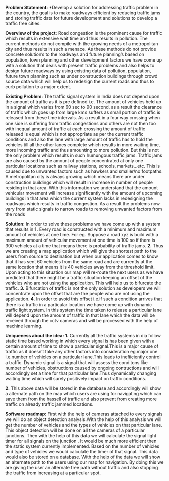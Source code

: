 **Problem Statement:** *Develop a solution for addressing traffic problem in the country, the goal is to make roadways efficient by reducing traffic jams and storing traffic data for future development and solutions to develop a traffic free cities.

**Overview of the project:** Road congestion is the prominent cause for traffic which results in extensive wait time and thus results in pollution. The current methods do not compile with the growing needs of a metropolitan city and thus results in such a menace. As these methods do not provide concrete solution’s to the roadways and future planning’s based on population, town planning and other development factors we have come up with a solution that deals with present traffic problems and also helps to design future roadways by using existing data of pollution, population, future town planning such as under construction buildings through crowd source data which will help us to redesign the current roads and thus to curb pollution to a major extent.

**Existing Problem:** The traffic signal system in India does not depend upon the amount of traffic as it is pre defined i.e. The amount of vehicles held up in a signal which varies from 60 sec to 90 second. as a result the clearance of traffic which goes up from large kms suffers as small portion of traffic is released from these time intervals. 
As a result in a four way crossing when one side is suffering from traffic congestions and others are not then too with inequal amount of traffic at each crossing the amount of traffic released is equal which is not appropriate as per the current traffic conditions and also the lane with large amount of traffic has to hold the vehicles till all the other lanes complete which results in more waiting time,  more incoming traffic and thus amounting to more pollution.
But this is not the only problem which results in such humungous traffic jams. Traffic jams are also caused by the amount of people concentrated at only one particular locations such as railway stations, schools, markets…etc. This is caused due to unwanted factors such as hawkers and smaller/no footpaths. A metropolitan city is always growing which means there are under construction buildings which will result in increase in number of people residing in that area. With this information we understand that the amount vehicular movement will increase significantly with the amount of upcoming buildings in that area which the current system lacks in redesigning the roadways which results in traffic congestion.
As a result the problems now vary from static signals to narrow roads to removing unwanted factors from the roads

**Solution:**  In order to solve these problems we have come up with a system that results in
**1.** Every road is constructed with a minimum and maximum amount of vehicles at one time. For eg. Suppose a road xyz is build with a maximum amount of vehicular movement at one time is 100 so if there is 300 vehicles at a time that means there is probability of traffic jams.
**2.** Thus we are creating a map application which will give the shortest path to the users from source to destination but when our application comes to know that it has sent 60 vehicles from the same road and are currently at the same location that means it is 40 vehicles away from the threshold limit. Upon acting to this situation our map will re-route the next users as we have predicted that there might be a traffic situation keeping an offset of the vehicles who are not using the application. This will help us to bifurcate the traffic.
**3.** Bifurcation of traffic is not the only solution as developers we will concentrate upon the offset that are the people who are not using the application.
**4.** In order to avoid this offset i.e.if such a condition arrives that there is a traffic in a particular location we have come up with dynamic traffic light system.
In this system the time taken to release a particular lane will depend upon the amount of traffic in that lane which the data will be received through the cctv cameras and will be processed with the help of machine learning.

**Uniqueness about the idea:**
**1.** Currently all the traffic systems in dia follow static time based working in which every signal is has been given with a certain amount of time to show a particular signal.This is a major cause of traffic as it doesn’t take any other factors into consideration eg.major one i.e.number of vehicles on a particular lane.This leads to inefiiciently control a traffic.
Dynamic signal is a signal that will assess the conditons like number of vehicles, obstructions caused by ongoing contructions and will accordingly set a time for that particular lane.Thus dynamically changing waiting time which will surely positively impact on traffic conditions.

**2.** This above data will be stored in the database and accordingly will show a alternate path on the map which users are using for navigating  which can save them from the hassell of traffic and also prevent from creating more traffic on already traffic jammed locations.

**Software roadmap:**
First with the help of cameras attached to every signals we will do an object detection analysis.With the help of this analysis we will get the number of vehicles and the types of vehicles on that particular lane. This object detection will be done on all the cameras of a particular junctions. Then with the help of this data we will calculate the signal light timer for all signals on the junction .
It would be much more efficient then the static system currently implemented. Based on the number of vehicles and type of vehicles we would calculate the timer of that signal. This data would also be stored on a database. With the help of the data we will show an alternate path to the users using our map for navigation. By doing this we are giving the user an alternate free path without traffic and also stopping the traffic from increasing at a particular spot.


